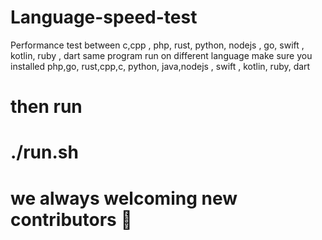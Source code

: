 # Language-speed-test
Performance test between c,cpp , php, rust, python, nodejs , go, swift , kotlin, ruby , dart
same program run on different language
make sure you installed php,go, rust,cpp,c, python, java,nodejs , swift , kotlin, ruby, dart
# then run 
# ./run.sh

# we always welcoming new contributors 🤗

